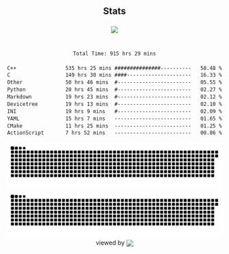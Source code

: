 


<div align="center">

## Stats
<img style="margin: 5px;" src="https://github-readme-stats.vercel.app/api?username=Sylensky&hide=stars&cache_seconds=1800&count_private=true&show_icons=true&include_all_commits=true&hide_border=false&theme=github_dark"/>
</div><br>

<div align="center">

<!--START_SECTION:waka-->

```txt
Total Time: 915 hrs 29 mins

C++                535 hrs 25 mins ###############----------   58.48 %
C                  149 hrs 30 mins ####---------------------   16.33 %
Other              50 hrs 46 mins  #------------------------   05.55 %
Python             20 hrs 45 mins  #------------------------   02.27 %
Markdown           19 hrs 23 mins  #------------------------   02.12 %
Devicetree         19 hrs 13 mins  #------------------------   02.10 %
INI                19 hrs 9 mins   #------------------------   02.09 %
YAML               15 hrs 7 mins   -------------------------   01.65 %
CMake              11 hrs 25 mins  -------------------------   01.25 %
ActionScript       7 hrs 52 mins   -------------------------   00.86 %
```

<!--END_SECTION:waka-->

</div>

<div align="center">
<img src="https://raw.githubusercontent.com/Sylensky/Sylensky/animation/github-contribution-grid-blue-snake-dark.svg#gh-dark-mode-only"/>
<img src="https://raw.githubusercontent.com/Sylensky/Sylensky/animation/github-contribution-grid-snake.svg#gh-light-mode-only"/>
</div>

<div align="center">
viewed by <img src="https://visitor-badge.laobi.icu/badge?page_id=Sylensky.Sylensky" align="center" height="20" width="" />
</div>
